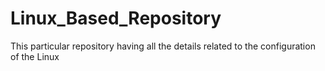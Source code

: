 # Linux_Based_Repository
This particular repository having all the details related to the configuration of the Linux

